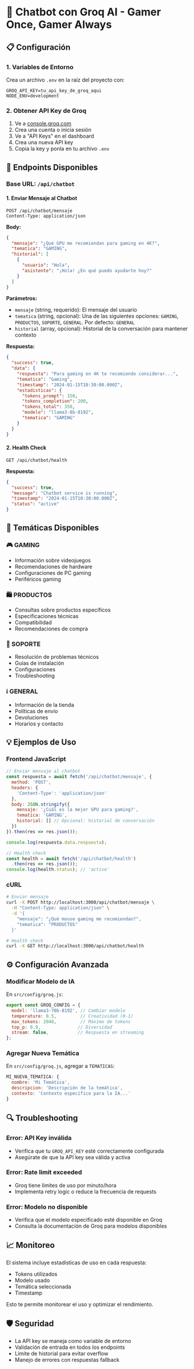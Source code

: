 # 🤖 Chatbot con Groq AI - Gamer Once, Gamer Always

## 📋 Configuración

### 1. Variables de Entorno
Crea un archivo `.env` en la raíz del proyecto con:

```env
GROQ_API_KEY=tu_api_key_de_groq_aqui
NODE_ENV=development
```

### 2. Obtener API Key de Groq
1. Ve a [console.groq.com](https://console.groq.com)
2. Crea una cuenta o inicia sesión
3. Ve a "API Keys" en el dashboard
4. Crea una nueva API key
5. Copia la key y ponla en tu archivo `.env`

## 🚀 Endpoints Disponibles

### Base URL: `/api/chatbot`

#### 1. Enviar Mensaje al Chatbot
```http
POST /api/chatbot/mensaje
Content-Type: application/json
```

**Body:**
```json
{
  "mensaje": "¿Qué GPU me recomiendan para gaming en 4K?",
  "tematica": "GAMING",
  "historial": [
    {
      "usuario": "Hola",
      "asistente": "¡Hola! ¿En qué puedo ayudarte hoy?"
    }
  ]
}
```

**Parámetros:**
- `mensaje` (string, requerido): El mensaje del usuario
- `tematica` (string, opcional): Una de las siguientes opciones: `GAMING`, `PRODUCTOS`, `SOPORTE`, `GENERAL`. Por defecto: `GENERAL`
- `historial` (array, opcional): Historial de la conversación para mantener contexto

**Respuesta:**
```json
{
  "success": true,
  "data": {
    "respuesta": "Para gaming en 4K te recomiendo considerar...",
    "tematica": "Gaming",
    "timestamp": "2024-01-15T10:30:00.000Z",
    "estadisticas": {
      "tokens_prompt": 150,
      "tokens_completion": 200,
      "tokens_total": 350,
      "modelo": "llama3-8b-8192",
      "tematica": "GAMING"
    }
  }
}
```

#### 2. Health Check
```http
GET /api/chatbot/health
```

**Respuesta:**
```json
{
  "success": true,
  "message": "Chatbot service is running",
  "timestamp": "2024-01-15T10:30:00.000Z",
  "status": "active"
}
```

## 🎯 Temáticas Disponibles

### 🎮 GAMING
- Información sobre videojuegos
- Recomendaciones de hardware
- Configuraciones de PC gaming
- Periféricos gaming

### 🛍️ PRODUCTOS
- Consultas sobre productos específicos
- Especificaciones técnicas
- Compatibilidad
- Recomendaciones de compra

### 🔧 SOPORTE
- Resolución de problemas técnicos
- Guías de instalación
- Configuraciones
- Troubleshooting

### ℹ️ GENERAL
- Información de la tienda
- Políticas de envío
- Devoluciones
- Horarios y contacto

## 💡 Ejemplos de Uso

### Frontend JavaScript
```javascript
// Enviar mensaje al chatbot
const respuesta = await fetch('/api/chatbot/mensaje', {
  method: 'POST',
  headers: {
    'Content-Type': 'application/json'
  },
  body: JSON.stringify({
    mensaje: '¿Cuál es la mejor GPU para gaming?',
    tematica: 'GAMING',
    historial: [] // Opcional: historial de conversación
  })
}).then(res => res.json());

console.log(respuesta.data.respuesta);

// Health check
const health = await fetch('/api/chatbot/health')
  .then(res => res.json());
console.log(health.status); // 'active'
```

### cURL
```bash
# Enviar mensaje
curl -X POST http://localhost:3000/api/chatbot/mensaje \
  -H "Content-Type: application/json" \
  -d '{
    "mensaje": "¿Qué mouse gaming me recomiendan?",
    "tematica": "PRODUCTOS"
  }'

# Health check
curl -X GET http://localhost:3000/api/chatbot/health
```

## ⚙️ Configuración Avanzada

### Modificar Modelo de IA
En `src/config/groq.js`:
```javascript
export const GROQ_CONFIG = {
  model: 'llama3-70b-8192', // Cambiar modelo
  temperature: 0.5,         // Creatividad (0-1)
  max_tokens: 2048,         // Máximo de tokens
  top_p: 0.9,              // Diversidad
  stream: false,           // Respuesta en streaming
};
```

### Agregar Nueva Temática
En `src/config/groq.js`, agregar a `TEMATICAS`:
```javascript
MI_NUEVA_TEMATICA: {
  nombre: 'Mi Temática',
  descripcion: 'Descripción de la temática',
  contexto: 'Contexto específico para la IA...'
}
```

## 🔍 Troubleshooting

### Error: API Key inválida
- Verifica que tu `GROQ_API_KEY` esté correctamente configurada
- Asegúrate de que la API key sea válida y activa

### Error: Rate limit exceeded
- Groq tiene límites de uso por minuto/hora
- Implementa retry logic o reduce la frecuencia de requests

### Error: Modelo no disponible
- Verifica que el modelo especificado esté disponible en Groq
- Consulta la documentación de Groq para modelos disponibles

## 📈 Monitoreo

El sistema incluye estadísticas de uso en cada respuesta:
- Tokens utilizados
- Modelo usado
- Temática seleccionada
- Timestamp

Esto te permite monitorear el uso y optimizar el rendimiento.

## 🛡️ Seguridad

- La API key se maneja como variable de entorno
- Validación de entrada en todos los endpoints
- Límite de historial para evitar overflow
- Manejo de errores con respuestas fallback
